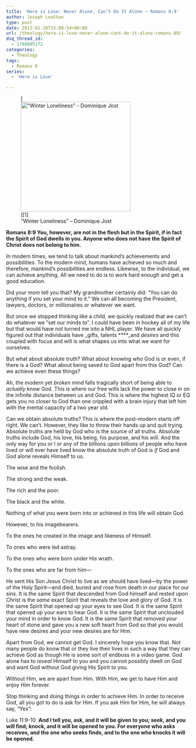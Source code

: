 ```yaml
---
title: 'Here is Love: Never Alone, Can’t Do It Alone – Romans 8:9'
author: Joseph Louthan
type: post
date: 2013-01-28T15:00:54+00:00
url: /theology/here-is-love-never-alone-cant-do-it-alone-romans-89/
dsq_thread_id:
  - 1788005172
categories:
  - Theology
tags:
  - Romans 8
series:
  - 'Here is Love'

---
```

<figure id="attachment_1767" style="width: 300px" class="wp-caption alignright">[<img class="size-medium wp-image-1767" src="https://i2.wp.com/theologic.us/wp-content/uploads/2013/01/winter.loneliness.jpg?resize=300%2C300" alt="&quot;Winter Loneliness&quot; - Dominique Jost" width="300" height="300" srcset="https://i2.wp.com/theologic.us/wp-content/uploads/2013/01/winter.loneliness.jpg?resize=300%2C300 300w, https://i2.wp.com/theologic.us/wp-content/uploads/2013/01/winter.loneliness.jpg?resize=150%2C150 150w, https://i2.wp.com/theologic.us/wp-content/uploads/2013/01/winter.loneliness.jpg?w=640 640w" sizes="(max-width: 300px) 100vw, 300px" data-recalc-dims="1" />][1]<figcaption class="wp-caption-text">&#8220;Winter Loneliness&#8221; &#8211; Dominique Jost</figcaption></figure>

**Romans 8:9 You, however, are not in the flesh but in the Spirit, if in fact the Spirit of God dwells in you. Anyone who does not have the Spirit of Christ does not belong to him.**

In modern times, we tend to talk about mankind’s achievements and possibilities. To the modern mind, humans have achieved so much and therefore, mankind’s possibilities are endless. Likewise, to the individual, we can achieve anything. All we need to do is to work hard enough and get a good education.

Did your mom tell you that? My grandmother certainly did: “You can do anything if you set your mind to it.” We can all becoming the President, lawyers, doctors, or millionaires or whatever we want.

But once we stopped thinking like a child, we quickly realized that we can’t do whatever we “set our minds to”. I could have been in hockey all of my life but that would have not turned me into a NHL player. We have all quickly figured out that individuals have _gifts, talents ****_and _desires_ and this coupled with focus and will is what shapes us into what we want for ourselves.

But what about absolute truth? What about knowing who God is or even, if there is a God? What about being saved to God apart from this God? Can we achieve even these things?

Ah, the modern yet _broken_ mind falls tragically short of being able to _actually_ know God. This is where our free wills lack the power to close in on the infinite distance between us and God. This is where the highest IQ or EQ gets you no closer to God than one crippled with a brain injury that left him with the mental capacity of a two year old.

Can we obtain absolute truths? This is where the post-modern starts off right. We can’t. However, they like to throw their hands up and quit trying. Absolute truths are held by God who is the source of all truths. Absolute truths include God, his love, his being, his purpose, and his will. And the only way for you or I or any of the billions upon billions of people who have lived or will ever have lived know the absolute truth of God is _if_ God and God alone reveals Himself to us.

The wise and the foolish.
  
The strong and the weak.
  
The rich and the poor.
  
The black and the white.
  
Nothing of what you were born into or achieved in this life will obtain God.

However, to his imagebearers.
  
To the ones he created in the image and likeness of Himself.
  
To ones who were led astray.
  
To the ones who were born under His wrath.
  
To the ones who are far from him—

He sent His Son Jesus Christ to live as we should have lived—by the power of the Holy Spirit—and died, buried and rose from death in our place for our sins. It is the same Spirit that descended from God himself and rested upon Christ is the _same_ exact Spirit that reveals the love and glory of God. It is the same Spirit that opened up your eyes to see God. It is the same Spirit that opened up your ears to hear God. It is the same Spirit that unclouded your mind in order to know God. It is the same Spirit that removed your heart of stone and gave you a new soft heart from God so that you would have new desires and your new desires are for Him.

Apart from God, we cannot get God. I sincerely hope you know that. Not many people do know that or they live their lives in such a way that they can achieve God as though He is some sort of endboss in a video game. God alone has to _reveal_ Himself to you and you cannot possibly dwell on God and want God without God giving His Spirit to you.

Without Him, we are apart from Him. With Him, we get to have Him and enjoy Him forever.

Stop thinking and doing things in order to achieve Him. In order to receive God, all you got to do is ask for Him. If you ask Him for Him, he will always say, “Yes”:

Luke 11:9-10  **And I tell you, ask, and it will be given to you; seek, and you will find; knock, and it will be opened to you. For everyone who asks receives, and the one who seeks finds, and to the one who knocks it will be opened.**

 [1]: https://i2.wp.com/theologic.us/wp-content/uploads/2013/01/winter.loneliness.jpg